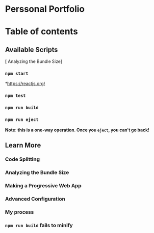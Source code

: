 # Perssonal Portfolio

# Table of contents

## Available Scripts

[ Analyzing the Bundle Size]
### `npm start`

*https://reactjs.org/

### `npm test`


### `npm run build`


### `npm run eject`

**Note: this is a one-way operation. Once you `eject`, you can't go back!**



## Learn More


### Code Splitting



### Analyzing the Bundle Size



### Making a Progressive Web App


### Advanced Configuration


### My process



### `npm run build` fails to minify

